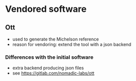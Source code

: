 # Vendored software

## Ott

  - used to generate the Michelson reference
  - reason for vendoring: extend the tool with a json backend

### Differences with the initial software

  - extra backend producing json files
  - see https://gitlab.com/nomadic-labs/ott
